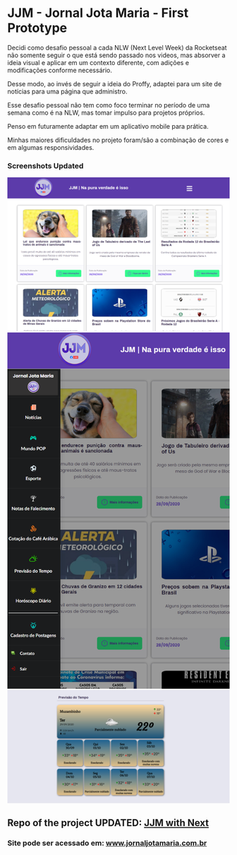 # JJM - Jornal Jota Maria - First Prototype

Decidi como desafio pessoal a cada NLW (Next Level Week) da Rocketseat não somente seguir o que está sendo passado nos videos, mas absorver a ideia visual e aplicar em um contexto diferente, com adições e modificações conforme necessário.

Desse modo, ao invés de seguir a ideia do Proffy, adaptei para um site de notícias para uma página que administro.

Esse desafio pessoal não tem como foco terminar no período de uma semana como é na NLW, mas tomar impulso para projetos próprios.

Penso em futuramente adaptar em um aplicativo mobile para prática.

Minhas maiores dificuldades no projeto foram/são a combinação de cores e em algumas responsividades.

### Screenshots Updated
<img src="https://github.com/leoreisdias/jjm-react-with-next_serveless/raw/master/public/jjm(1).png?raw=true" width="750" alt="Sidebar Image">
<img src="https://github.com/leoreisdias/jjm-react-with-next_serveless/raw/master/public/jjm(2).png?raw=true" width="750" alt="Landing Page">
<img src="https://github.com/leoreisdias/jjm-react-with-next_serveless/raw/master/public/jjm(3).png?raw=true" width="750" alt="Weather Forecast and Coffee Price">

## Repo of the project UPDATED: [JJM with Next](https://github.com/leoreisdias/jjm-react-with-next_serveless)

### Site pode ser acessado em: www.jornaljotamaria.com.br

